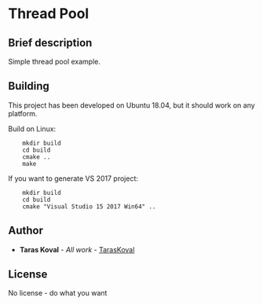 # Thread Pool

## Brief description

Simple thread pool example.

## Building

This project has been developed on Ubuntu 18.04, but it should work on any platform. 

Build on Linux:

```
    mkdir build
    cd build
    cmake ..
    make
```

If you want to generate VS 2017 project:

```
    mkdir build
    cd build
    cmake "Visual Studio 15 2017 Win64" ..
```

## Author

* **Taras Koval** - *All work* - [TarasKoval](https://github.com/TarasKoval)

## License

No license - do what you want
